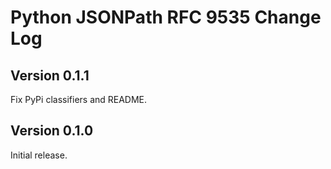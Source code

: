 # Python JSONPath RFC 9535 Change Log

## Version 0.1.1

Fix PyPi classifiers and README.

## Version 0.1.0

Initial release.
